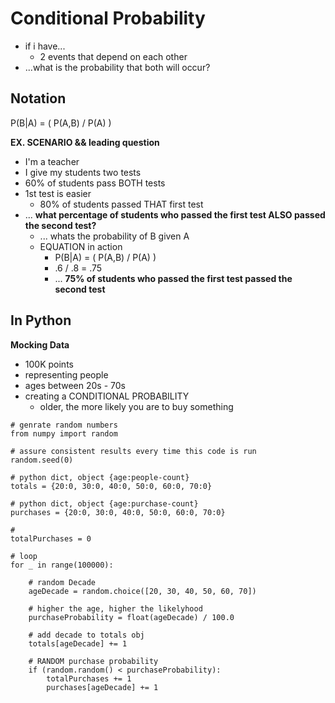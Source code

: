 # Conditional Probability
- if i have...
	- 2 events that depend on each other
- ...what is the probability that both will occur?
## Notation
P(B|A) = ( P(A,B) / P(A) )


**EX. SCENARIO && leading question**
- I'm a teacher
- I give my students two tests
- 60% of students pass BOTH tests
- 1st test is easier
	- 80% of students passed THAT first test
- ... **what percentage of students who passed the first test ALSO passed the second test?**
	- ... whats the probability of B given A
	- EQUATION in action
		- P(B|A) = ( P(A,B) / P(A) )
		- .6 / .8 = .75 
		- ... **75% of students who passed the first test passed the second test**


## In Python
**Mocking Data**
- 100K points
- representing people
- ages between 20s - 70s
- creating a CONDITIONAL PROBABILITY
	- older, the more likely you are to buy something
```
# genrate random numbers
from numpy import random

# assure consistent results every time this code is run
random.seed(0)

# python dict, object {age:people-count}
totals = {20:0, 30:0, 40:0, 50:0, 60:0, 70:0}

# python dict, object {age:purchase-count}
purchases = {20:0, 30:0, 40:0, 50:0, 60:0, 70:0}

#
totalPurchases = 0

# loop
for _ in range(100000):
	
	# random Decade
    ageDecade = random.choice([20, 30, 40, 50, 60, 70])
	
	# higher the age, higher the likelyhood
    purchaseProbability = float(ageDecade) / 100.0

	# add decade to totals obj
    totals[ageDecade] += 1

	# RANDOM purchase probability
    if (random.random() < purchaseProbability):
        totalPurchases += 1
        purchases[ageDecade] += 1
```
